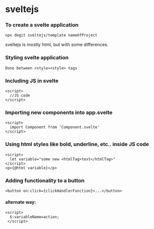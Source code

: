 # sveltejs

### To create a svelte application
```svelte
npx degit sveltejs/template nameOfProject
```

sveltejs is mostly html, but with some differences.

### Styling svelte application
```svelte
Done between <style><style> tags
```
### Including JS in svelte
```svelte
<script>
  //JS code
</script>
```
### Importing new components into app.svelte
```svelte
<script>
  import Component from 'Component.svelte'
</script>
```

### Using html styles like bold, underline, etc.. inside JS code
```svelte
<script>
  let variable="some new <htmlTag>text</htmlTag>"
</script>
<p>{@html variable}</p>
```

### Adding functionality to a button
```svelte
<button on:click={clickHandlerFunction}>...</button>
```

#### alternate way:
```svelte
<script>
  $:variableName=action;
 </script>
 ```
 
 
